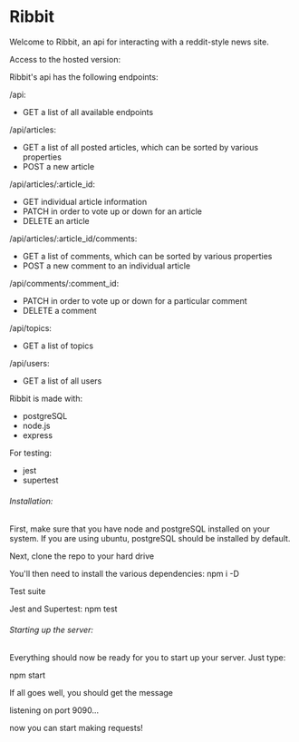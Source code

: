 # Ribbit

Welcome to Ribbit, an api for interacting with a reddit-style news site.

Access to the hosted version: 


Ribbit's api has the following endpoints:

/api:
* GET a list of all available endpoints


/api/articles:

* GET a list of all posted articles, which can be sorted by various properties
* POST a new article


/api/articles/:article_id:

* GET individual article information
* PATCH in order to vote up or down for an article
* DELETE an article


/api/articles/:article_id/comments:

* GET a list of comments, which can be sorted by various properties
* POST a new comment to an individual article


/api/comments/:comment_id:

* PATCH in order to vote up or down for a particular comment
* DELETE a comment


/api/topics:

* GET a list of topics


/api/users:

* GET a list of all users


Ribbit is made with:

* postgreSQL
* node.js 
* express

For testing:

* jest
* supertest

###### Installation:

First, make sure that you have node and postgreSQL installed on your system. If you are using ubuntu, postgreSQL should be installed by default.


Next, clone the repo to your hard drive 


You'll then need to install the various dependencies: npm i -D

Test suite

Jest and Supertest: npm test


###### Starting up the server:

Everything should now be ready for you to start up your server. Just type:

npm start

If all goes well, you should get the message

listening on port 9090...

now you can start making requests!